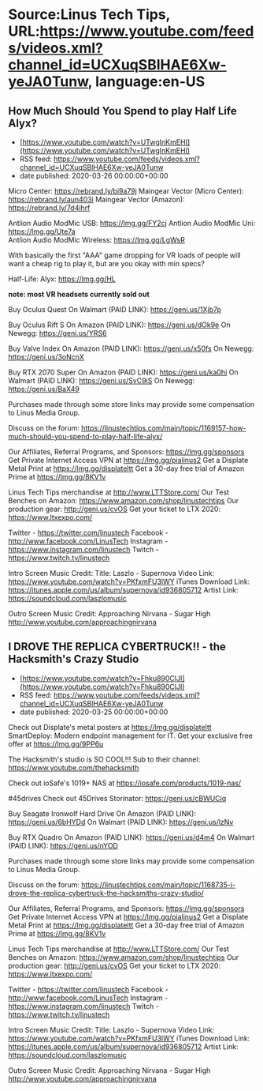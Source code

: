 # Source:Linus Tech Tips, URL:https://www.youtube.com/feeds/videos.xml?channel_id=UCXuqSBlHAE6Xw-yeJA0Tunw, language:en-US

## How Much Should You Spend to play Half Life Alyx?
 - [https://www.youtube.com/watch?v=UTwgInKmEHI](https://www.youtube.com/watch?v=UTwgInKmEHI)
 - RSS feed: https://www.youtube.com/feeds/videos.xml?channel_id=UCXuqSBlHAE6Xw-yeJA0Tunw
 - date published: 2020-03-26 00:00:00+00:00

Micro Center: https://rebrand.ly/bi9a79j
Maingear Vector (Micro Center): https://rebrand.ly/aun403i
Maingear Vector (Amazon): https://rebrand.ly/7d4ihrf

Antlion Audio ModMic USB: https://lmg.gg/FY2cj
Antlion Audio ModMic Uni: https://lmg.gg/Ute7a    
Antlion Audio ModMic Wireless: https://lmg.gg/LgWsR

With basically the first "AAA" game dropping for VR loads of people will want a cheap rig to play it, but are you okay with min specs?

Half-Life: Alyx: https://lmg.gg/HL

**note: most VR headsets currently sold out**

Buy Oculus Quest
On Walmart (PAID LINK): https://geni.us/1Xjb7p

Buy Oculus Rift S
On Amazon (PAID LINK): https://geni.us/dOk9e
On Newegg: https://geni.us/YRS6

Buy Valve Index
On Amazon (PAID LINK): https://geni.us/x50fs
On Newegg: https://geni.us/3oNcnX

Buy RTX 2070 Super
On Amazon (PAID LINK): https://geni.us/ka0hi
On Walmart (PAID LINK): https://geni.us/SvC9iS
On Newegg: https://geni.us/BaX49

Purchases made through some store links may provide some compensation to Linus Media Group.

Discuss on the forum: https://linustechtips.com/main/topic/1169157-how-much-should-you-spend-to-play-half-life-alyx/

Our Affiliates, Referral Programs, and Sponsors: https://lmg.gg/sponsors
Get Private Internet Access VPN at https://lmg.gg/pialinus2
Get a Displate Metal Print at https://lmg.gg/displateltt
Get a 30-day free trial of Amazon Prime at https://lmg.gg/8KV1v

Linus Tech Tips merchandise at http://www.LTTStore.com/ 
Our Test Benches on Amazon: https://www.amazon.com/shop/linustechtips 
Our production gear: http://geni.us/cvOS
Get your ticket to LTX 2020: https://www.ltxexpo.com/

Twitter - https://twitter.com/linustech
Facebook - http://www.facebook.com/LinusTech
Instagram - https://www.instagram.com/linustech
Twitch - https://www.twitch.tv/linustech 

Intro Screen Music Credit:
Title: Laszlo - Supernova
Video Link: https://www.youtube.com/watch?v=PKfxmFU3lWY
iTunes Download Link: https://itunes.apple.com/us/album/supernova/id936805712
Artist Link: https://soundcloud.com/laszlomusic

Outro Screen Music Credit: Approaching Nirvana - Sugar High http://www.youtube.com/approachingnirvana

## I DROVE THE REPLICA CYBERTRUCK!! - the Hacksmith's Crazy Studio
 - [https://www.youtube.com/watch?v=Fhku890ClJI](https://www.youtube.com/watch?v=Fhku890ClJI)
 - RSS feed: https://www.youtube.com/feeds/videos.xml?channel_id=UCXuqSBlHAE6Xw-yeJA0Tunw
 - date published: 2020-03-25 00:00:00+00:00

Check out Displate's metal posters at https://lmg.gg/displateltt
SmartDeploy: Modern endpoint management for IT. Get your exclusive free offer at https://lmg.gg/9PP6u

The Hacksmith's studio is SO COOL!!! Sub to their channel: https://www.youtube.com/thehacksmith

Check out ioSafe's 1019+ NAS at https://iosafe.com/products/1019-nas/

#45drives
Check out 45Drives Storinator: https://geni.us/cBWUCiq

Buy Seagate Ironwolf Hard Drive
On Amazon (PAID LINK): https://geni.us/6bHYDd
On Walmart (PAID LINK): https://geni.us/lzNv

Buy RTX Quadro
On Amazon (PAID LINK): https://geni.us/d4m4
On Walmart (PAID LINK): https://geni.us/nYOD

Purchases made through some store links may provide some compensation to Linus Media Group.

Discuss on the forum: https://linustechtips.com/main/topic/1168735-i-drove-the-replica-cybertruck-the-hacksmiths-crazy-studio/

Our Affiliates, Referral Programs, and Sponsors: https://lmg.gg/sponsors
Get Private Internet Access VPN at https://lmg.gg/pialinus2
Get a Displate Metal Print at https://lmg.gg/displateltt
Get a 30-day free trial of Amazon Prime at https://lmg.gg/8KV1v

Linus Tech Tips merchandise at http://www.LTTStore.com/ 
Our Test Benches on Amazon: https://www.amazon.com/shop/linustechtips 
Our production gear: http://geni.us/cvOS
Get your ticket to LTX 2020: https://www.ltxexpo.com/

Twitter - https://twitter.com/linustech
Facebook - http://www.facebook.com/LinusTech
Instagram - https://www.instagram.com/linustech
Twitch - https://www.twitch.tv/linustech 

Intro Screen Music Credit:
Title: Laszlo - Supernova
Video Link: https://www.youtube.com/watch?v=PKfxmFU3lWY
iTunes Download Link: https://itunes.apple.com/us/album/supernova/id936805712
Artist Link: https://soundcloud.com/laszlomusic

Outro Screen Music Credit: Approaching Nirvana - Sugar High http://www.youtube.com/approachingnirvana

